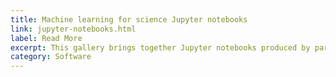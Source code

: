 ```yaml
---
title: Machine learning for science Jupyter notebooks
link: jupyter-notebooks.html
label: Read More
excerpt: This gallery brings together Jupyter notebooks produced by participants in the Data Science for Science Residency. They contain information and code about the data science techniques that participants have used in research areas that range from genetics to astronomy.
category: Software
---	
```

